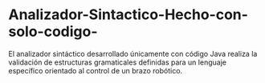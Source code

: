 # Analizador-Sintactico-Hecho-con-solo-codigo-
El analizador sintáctico desarrollado únicamente con código Java realiza la validación de estructuras gramaticales definidas para un lenguaje específico orientado al control de un brazo robótico.
